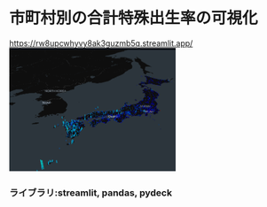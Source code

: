 # 市町村別の合計特殊出生率の可視化

https://rw8upcwhyvy8ak3guzmb5q.streamlit.app/
<br><img src="./data/スクリーンショット 2024-06-03 233942.png" width="300">

### ライブラリ:streamlit, pandas, pydeck
